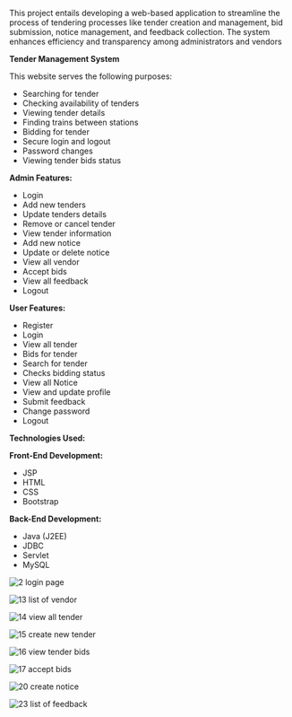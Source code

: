﻿This project entails developing a web-based application to streamline the process of tendering processes like tender creation and
management, bid submission, notice management, and feedback collection. The system enhances efficiency and transparency
among administrators and vendors

**Tender Management System**

This website serves the following purposes:

- Searching for tender
- Checking availability of tenders
- Viewing tender details
- Finding trains between stations
- Bidding for tender
- Secure login and logout
- Password changes
- Viewing tender bids status


**Admin Features:**

- Login
- Add new tenders
- Update tenders details
- Remove or cancel tender
- View tender information
- Add new notice
- Update or delete notice
- View all vendor
- Accept bids
- View all feedback
- Logout


**User Features:**

- Register
- Login
- View all tender
- Bids for tender
- Search for tender
- Checks bidding status
- View all Notice
- View and update profile
- Submit feedback
- Change password
- Logout


**Technologies Used:**

**Front-End Development:**

- JSP
- HTML
- CSS
- Bootstrap

**Back-End Development:**

- Java (J2EE)
- JDBC
- Servlet
- MySQL

![2 login page ](https://github.com/Suraj-Shinde-25/Tender-Management-System/assets/97539841/4097aaa6-d154-4253-89c8-2fbc5aba4648)

![13 list of vendor](https://github.com/Suraj-Shinde-25/Tender-Management-System/assets/97539841/0ac091cb-5f08-4b7a-9b50-b70baa772c4e)

![14 view all tender](https://github.com/Suraj-Shinde-25/Tender-Management-System/assets/97539841/6226c949-a102-43bc-88b5-60b52e3d1fb0)

![15 create new tender](https://github.com/Suraj-Shinde-25/Tender-Management-System/assets/97539841/e100f0d9-f9ab-4621-8e1a-6a0943ea7b48)

![16 view tender bids](https://github.com/Suraj-Shinde-25/Tender-Management-System/assets/97539841/0fb10bfc-fbb6-4d37-869d-9c4024af490e)

![17 accept bids](https://github.com/Suraj-Shinde-25/Tender-Management-System/assets/97539841/be79e53b-9a6a-47b9-802e-524354d61a41)

![20 create notice](https://github.com/Suraj-Shinde-25/Tender-Management-System/assets/97539841/9efd2535-7bbe-4c4b-b965-bd0734356079)

![23 list of feedback](https://github.com/Suraj-Shinde-25/Tender-Management-System/assets/97539841/1fe0da01-ea2f-4e12-b796-80fe67713e01)

